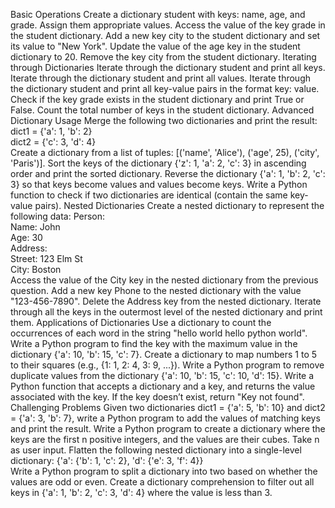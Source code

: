 Basic Operations
Create a dictionary student with keys: name, age, and grade. Assign them appropriate values.
Access the value of the key grade in the student dictionary.
Add a new key city to the student dictionary and set its value to "New York".
Update the value of the age key in the student dictionary to 20.
Remove the key city from the student dictionary.
Iterating through Dictionaries
Iterate through the dictionary student and print all keys.
Iterate through the dictionary student and print all values.
Iterate through the dictionary student and print all key-value pairs in the format key: value.
Check if the key grade exists in the student dictionary and print True or False.
Count the total number of keys in the student dictionary.
Advanced Dictionary Usage
Merge the following two dictionaries and print the result:
dict1 = {'a': 1, 'b': 2}  
dict2 = {'c': 3, 'd': 4}  
Create a dictionary from a list of tuples: [('name', 'Alice'), ('age', 25), ('city', 'Paris')].
Sort the keys of the dictionary {'z': 1, 'a': 2, 'c': 3} in ascending order and print the sorted dictionary.
Reverse the dictionary {'a': 1, 'b': 2, 'c': 3} so that keys become values and values become keys.
Write a Python function to check if two dictionaries are identical (contain the same key-value pairs).
Nested Dictionaries
Create a nested dictionary to represent the following data:
Person:  
  Name: John  
  Age: 30  
  Address:  
    Street: 123 Elm St  
    City: Boston  
Access the value of the City key in the nested dictionary from the previous question.
Add a new key Phone to the nested dictionary with the value "123-456-7890".
Delete the Address key from the nested dictionary.
Iterate through all the keys in the outermost level of the nested dictionary and print them.
Applications of Dictionaries
Use a dictionary to count the occurrences of each word in the string "hello world hello python world".
Write a Python program to find the key with the maximum value in the dictionary {'a': 10, 'b': 15, 'c': 7}.
Create a dictionary to map numbers 1 to 5 to their squares (e.g., {1: 1, 2: 4, 3: 9, ...}).
Write a Python program to remove duplicate values from the dictionary {'a': 10, 'b': 15, 'c': 10, 'd': 15}.
Write a Python function that accepts a dictionary and a key, and returns the value associated with the key. If the key doesn’t exist, return "Key not found".
Challenging Problems
Given two dictionaries dict1 = {'a': 5, 'b': 10} and dict2 = {'a': 3, 'b': 7}, write a Python program to add the values of matching keys and print the result.
Write a Python program to create a dictionary where the keys are the first n positive integers, and the values are their cubes. Take n as user input.
Flatten the following nested dictionary into a single-level dictionary:
{'a': {'b': 1, 'c': 2}, 'd': {'e': 3, 'f': 4}}  
Write a Python program to split a dictionary into two based on whether the values are odd or even.
Create a dictionary comprehension to filter out all keys in {'a': 1, 'b': 2, 'c': 3, 'd': 4} where the value is less than 3.
